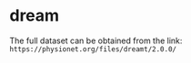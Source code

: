 # dream


The full dataset can be obtained from the link: `https://physionet.org/files/dreamt/2.0.0/`

